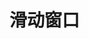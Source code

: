 <!--
 * File: SlidingWindow.md
 * Project: docs
 * File Created: 2023-03-09
 * Author: xiaoma20082008 (mmccxx2519@gmail.com)
 * 
 * ------------------------------------------------------------------------
 * Last Modified At: 2023-03-09 00:05:51
 * Last Modified By: xiaoma20082008 (mmccxx2519@gmail.com>)
 * ------------------------------------------------------------------------
 * 
 * Copyright (C) xiaoma20082008. All rights reserved.
 * 
 * Licensed under the Apache License, Version 2.0 (the "License");
 * you may not use this file except in compliance with the License.
 * You may obtain a copy of the License at
 * 
 *     https://www.apache.org/licenses/LICENSE-2.0
 * 
 * Unless required by applicable law or agreed to in writing, software
 * distributed under the License is distributed on an "AS IS" BASIS,
 * WITHOUT WARRANTIES OR CONDITIONS OF ANY KIND, either express or implied.
 * See the License for the specific language governing permissions and
 * limitations under the License.
-->

# 滑动窗口